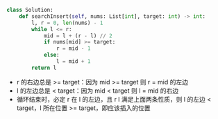 ```python
class Solution:
    def searchInsert(self, nums: List[int], target: int) -> int:
        l, r = 0, len(nums) - 1
        while l <= r:
            mid = l + (r - l) // 2
            if nums[mid] >= target:
                r = mid - 1
            else:
                l = mid + 1
        return l
```

- r 的右边总是 >= target：因为 mid >= target 则 r = mid 的左边
- l 的左边总是 < target：因为 mid < target 则 l = mid 的右边
- 循环结束时，必定 r 在 l 的左边，且 r l 满足上面两条性质，则 l 的左边 < target，l 所在位置 >= target，即应该插入的位置
